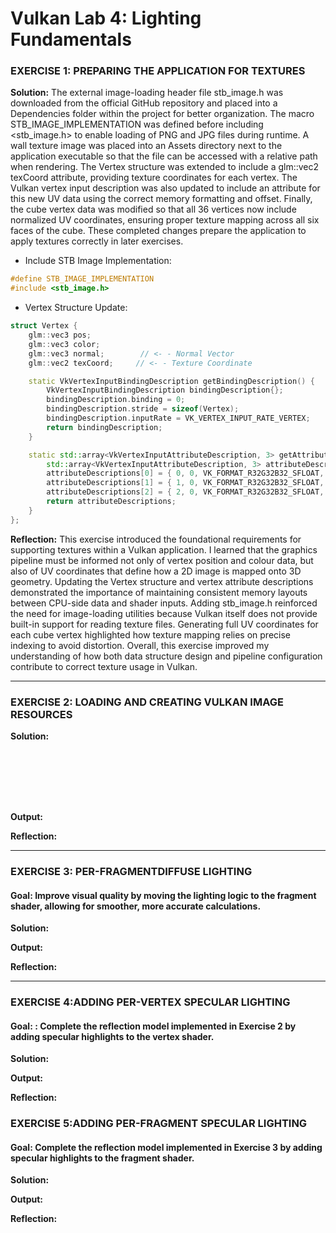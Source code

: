 # Vulkan Lab 4: Lighting Fundamentals 


### EXERCISE 1: PREPARING THE APPLICATION FOR TEXTURES

**Solution:**
The external image-loading header file stb_image.h was downloaded from the official GitHub repository and 
placed into a Dependencies folder within the project for better organization. The macro 
STB_IMAGE_IMPLEMENTATION was defined before including <stb_image.h> to enable loading of PNG and JPG files
during runtime. A wall texture image was placed into an Assets directory next to the application executable 
so that the file can be accessed with a relative path when rendering. The Vertex structure was extended to 
include a glm::vec2 texCoord attribute, providing texture coordinates for each vertex. The Vulkan vertex 
input description was also updated to include an attribute for this new UV data using the correct memory 
formatting and offset. Finally, the cube vertex data was modified so that all 36 vertices now include 
normalized UV coordinates, ensuring proper texture mapping across all six faces of the cube. These
completed changes prepare the application to apply textures correctly in later exercises.

- Include STB Image Implementation:
```c++
#define STB_IMAGE_IMPLEMENTATION
#include <stb_image.h>
```
- Vertex Structure Update:
```c++
struct Vertex {
    glm::vec3 pos;
    glm::vec3 color;
	glm::vec3 normal;        // <- - Normal Vector
	glm::vec2 texCoord;     // <- - Texture Coordinate

    static VkVertexInputBindingDescription getBindingDescription() {
        VkVertexInputBindingDescription bindingDescription{};
        bindingDescription.binding = 0;
        bindingDescription.stride = sizeof(Vertex);
        bindingDescription.inputRate = VK_VERTEX_INPUT_RATE_VERTEX;
        return bindingDescription;
    }

    static std::array<VkVertexInputAttributeDescription, 3> getAttributeDescriptions() {
        std::array<VkVertexInputAttributeDescription, 3> attributeDescriptions{};
        attributeDescriptions[0] = { 0, 0, VK_FORMAT_R32G32B32_SFLOAT, offsetof(Vertex, pos) };
        attributeDescriptions[1] = { 1, 0, VK_FORMAT_R32G32B32_SFLOAT, offsetof(Vertex, color) };
		attributeDescriptions[2] = { 2, 0, VK_FORMAT_R32G32B32_SFLOAT, offsetof(Vertex, texCoord) };    // <- - Texture Coordinate
        return attributeDescriptions;
    }
};
```

**Reflection:**
This exercise introduced the foundational requirements for supporting textures within a Vulkan application. 
I learned that the graphics pipeline must be informed not only of vertex position and colour data, but also 
of UV coordinates that define how a 2D image is mapped onto 3D geometry. Updating the Vertex structure and
vertex attribute descriptions demonstrated the importance of maintaining consistent memory layouts between 
CPU-side data and shader inputs. Adding stb_image.h reinforced the need for image-loading utilities because
Vulkan itself does not provide built-in support for reading texture files. Generating full UV coordinates 
for each cube vertex highlighted how texture mapping relies on precise indexing to avoid distortion. Overall,
this exercise improved my understanding of how both data structure design and pipeline configuration 
contribute to correct texture usage in Vulkan.

---

### EXERCISE 2: LOADING AND CREATING VULKAN IMAGE RESOURCES

**Solution:**


```c++
```
```c++
```
```c++
```
```c++
```
```c++
```
```c++
```
```c++

```

**Output:**


**Reflection:**


---
### EXERCISE 3: PER-FRAGMENTDIFFUSE LIGHTING
#### Goal: Improve visual quality by moving the lighting logic to the fragment shader, allowing for smoother, more accurate calculations.

**Solution:**


**Output:**


**Reflection:**

--- 
### EXERCISE 4:ADDING PER-VERTEX SPECULAR LIGHTING
#### Goal: : Complete the reflection model implemented in Exercise 2 by adding specular highlights to the vertex shader.


**Solution:**



**Output:**


**Reflection:**

### EXERCISE 5:ADDING PER-FRAGMENT SPECULAR LIGHTING
#### Goal: Complete the reflection model implemented in Exercise 3 by adding specular highlights to the fragment shader.

**Solution:**

**Output:**



**Reflection:**
